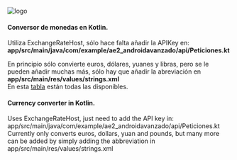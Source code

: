 ![logo](https://github.com/user-attachments/assets/830d1e7f-22d9-46ea-9a10-40ffa1dbb7f0)



#### Conversor de monedas en Kotlin.
Utiliza ExchangeRateHost, sólo hace falta añadir la APIKey en: **app/src/main/java/com/example/ae2_androidavanzado/api/Peticiones.kt**  

En principio sólo convierte euros, dólares, yuanes y libras, pero se le pueden añadir muchas más, sólo hay que añadir la abreviación en **app/src/main/res/values/strings.xml**  
En esta [tabla](monedas.html) están todas las disponibles. 

#### Currency converter in Kotlin.
Uses ExchangeRateHost, just need to add the API key in: app/src/main/java/com/example/ae2_androidavanzado/api/Peticiones.kt
Currently only converts euros, dollars, yuan and pounds, but many more can be added by simply adding the abbreviation in app/src/main/res/values/strings.xml
